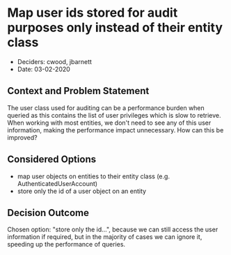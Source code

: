 # Map user ids stored for audit purposes only instead of their entity class 

* Deciders: cwood, jbarnett
* Date: 03-02-2020

## Context and Problem Statement

The user class used for auditing can be a performance burden when queried as this contains the list of user privileges which is slow to retrieve. 
When working with most entities, we don't need to see any of this user information, making the performance impact unnecessary. How can this be improved?

## Considered Options

* map user objects on entities to their entity class (e.g. AuthenticatedUserAccount)
* store only the id of a user object on an entity

## Decision Outcome

Chosen option: "store only the id...", because we can still access the user information if required, but in the majority of cases we can ignore it, speeding up the performance of queries.